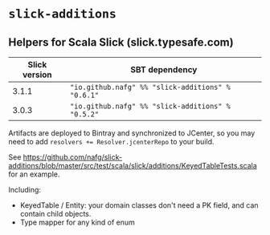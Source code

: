 # `slick-additions` 

## Helpers for Scala Slick (slick.typesafe.com)



| Slick version | SBT dependency                                       |
|---------------|------------------------------------------------------|
| 3.1.1         | `"io.github.nafg" %% "slick-additions" % "0.6.1"`    |
| 3.0.3         | `"io.github.nafg" %% "slick-additions" % "0.5.2"`    |

Artifacts are deployed to Bintray and synchronized to JCenter, so you may need to add `resolvers += Resolver.jcenterRepo` to your build.



See https://github.com/nafg/slick-additions/blob/master/src/test/scala/slick/additions/KeyedTableTests.scala for an example.

Including:

 - KeyedTable / Entity: your domain classes don't need a PK field, and can contain child objects.
 - Type mapper for any kind of enum
 
